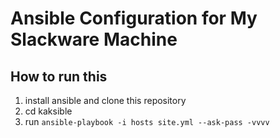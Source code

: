 # Ansible Configuration for My Slackware Machine

## How to run this
1. install ansible and clone this repository
2. cd kaksible
3. run `ansible-playbook -i hosts site.yml --ask-pass -vvvv`
